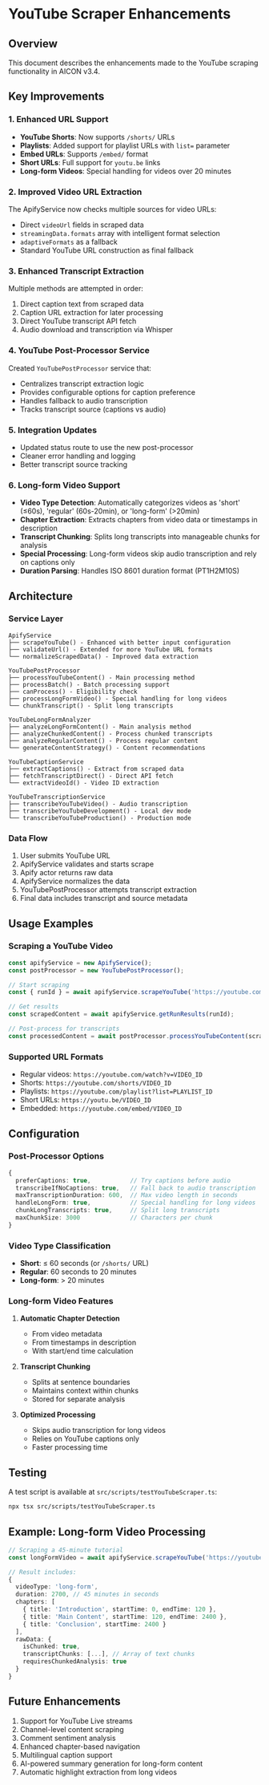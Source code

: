 # YouTube Scraper Enhancements

## Overview
This document describes the enhancements made to the YouTube scraping functionality in AICON v3.4.

## Key Improvements

### 1. Enhanced URL Support
- **YouTube Shorts**: Now supports `/shorts/` URLs
- **Playlists**: Added support for playlist URLs with `list=` parameter
- **Embed URLs**: Supports `/embed/` format
- **Short URLs**: Full support for `youtu.be` links
- **Long-form Videos**: Special handling for videos over 20 minutes

### 2. Improved Video URL Extraction
The ApifyService now checks multiple sources for video URLs:
- Direct `videoUrl` fields in scraped data
- `streamingData.formats` array with intelligent format selection
- `adaptiveFormats` as a fallback
- Standard YouTube URL construction as final fallback

### 3. Enhanced Transcript Extraction
Multiple methods are attempted in order:
1. Direct caption text from scraped data
2. Caption URL extraction for later processing
3. Direct YouTube transcript API fetch
4. Audio download and transcription via Whisper

### 4. YouTube Post-Processor Service
Created `YouTubePostProcessor` service that:
- Centralizes transcript extraction logic
- Provides configurable options for caption preference
- Handles fallback to audio transcription
- Tracks transcript source (captions vs audio)

### 5. Integration Updates
- Updated status route to use the new post-processor
- Cleaner error handling and logging
- Better transcript source tracking

### 6. Long-form Video Support
- **Video Type Detection**: Automatically categorizes videos as 'short' (≤60s), 'regular' (60s-20min), or 'long-form' (>20min)
- **Chapter Extraction**: Extracts chapters from video data or timestamps in description
- **Transcript Chunking**: Splits long transcripts into manageable chunks for analysis
- **Special Processing**: Long-form videos skip audio transcription and rely on captions only
- **Duration Parsing**: Handles ISO 8601 duration format (PT1H2M10S)

## Architecture

### Service Layer
```
ApifyService
├── scrapeYouTube() - Enhanced with better input configuration
├── validateUrl() - Extended for more YouTube URL formats
└── normalizeScrapedData() - Improved data extraction

YouTubePostProcessor
├── processYouTubeContent() - Main processing method
├── processBatch() - Batch processing support
├── canProcess() - Eligibility check
├── processLongFormVideo() - Special handling for long videos
└── chunkTranscript() - Split long transcripts

YouTubeLongFormAnalyzer
├── analyzeLongFormContent() - Main analysis method
├── analyzeChunkedContent() - Process chunked transcripts
├── analyzeRegularContent() - Process regular content
└── generateContentStrategy() - Content recommendations

YouTubeCaptionService
├── extractCaptions() - Extract from scraped data
├── fetchTranscriptDirect() - Direct API fetch
└── extractVideoId() - Video ID extraction

YouTubeTranscriptionService
├── transcribeYouTubeVideo() - Audio transcription
├── transcribeYouTubeDevelopment() - Local dev mode
└── transcribeYouTubeProduction() - Production mode
```

### Data Flow
1. User submits YouTube URL
2. ApifyService validates and starts scrape
3. Apify actor returns raw data
4. ApifyService normalizes the data
5. YouTubePostProcessor attempts transcript extraction
6. Final data includes transcript and source metadata

## Usage Examples

### Scraping a YouTube Video
```typescript
const apifyService = new ApifyService();
const postProcessor = new YouTubePostProcessor();

// Start scraping
const { runId } = await apifyService.scrapeYouTube('https://youtube.com/watch?v=...');

// Get results
const scrapedContent = await apifyService.getRunResults(runId);

// Post-process for transcripts
const processedContent = await postProcessor.processYouTubeContent(scrapedContent);
```

### Supported URL Formats
- Regular videos: `https://youtube.com/watch?v=VIDEO_ID`
- Shorts: `https://youtube.com/shorts/VIDEO_ID`
- Playlists: `https://youtube.com/playlist?list=PLAYLIST_ID`
- Short URLs: `https://youtu.be/VIDEO_ID`
- Embedded: `https://youtube.com/embed/VIDEO_ID`

## Configuration

### Post-Processor Options
```typescript
{
  preferCaptions: true,           // Try captions before audio
  transcribeIfNoCaptions: true,   // Fall back to audio transcription
  maxTranscriptionDuration: 600,  // Max video length in seconds
  handleLongForm: true,           // Special handling for long videos
  chunkLongTranscripts: true,     // Split long transcripts
  maxChunkSize: 3000              // Characters per chunk
}
```

### Video Type Classification
- **Short**: ≤ 60 seconds (or `/shorts/` URL)
- **Regular**: 60 seconds to 20 minutes
- **Long-form**: > 20 minutes

### Long-form Video Features
1. **Automatic Chapter Detection**
   - From video metadata
   - From timestamps in description
   - With start/end time calculation

2. **Transcript Chunking**
   - Splits at sentence boundaries
   - Maintains context within chunks
   - Stored for separate analysis

3. **Optimized Processing**
   - Skips audio transcription for long videos
   - Relies on YouTube captions only
   - Faster processing time

## Testing
A test script is available at `src/scripts/testYouTubeScraper.ts`:
```bash
npx tsx src/scripts/testYouTubeScraper.ts
```

## Example: Long-form Video Processing
```typescript
// Scraping a 45-minute tutorial
const longFormVideo = await apifyService.scrapeYouTube('https://youtube.com/watch?v=...');

// Result includes:
{
  videoType: 'long-form',
  duration: 2700, // 45 minutes in seconds
  chapters: [
    { title: 'Introduction', startTime: 0, endTime: 120 },
    { title: 'Main Content', startTime: 120, endTime: 2400 },
    { title: 'Conclusion', startTime: 2400 }
  ],
  rawData: {
    isChunked: true,
    transcriptChunks: [...], // Array of text chunks
    requiresChunkedAnalysis: true
  }
}
```

## Future Enhancements
1. Support for YouTube Live streams
2. Channel-level content scraping
3. Comment sentiment analysis
4. Enhanced chapter-based navigation
5. Multilingual caption support
6. AI-powered summary generation for long-form content
7. Automatic highlight extraction from long videos